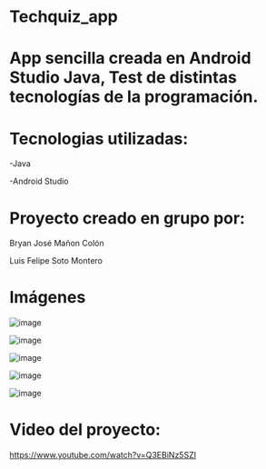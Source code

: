 # Techquiz_app

# App sencilla creada en Android Studio Java, Test de distintas tecnologías de la programación.

# Tecnologias utilizadas: 

-Java

-Android Studio

# Proyecto creado en grupo por:

Bryan José Mañon Colón

Luis Felipe Soto Montero

# Imágenes 

![image](https://user-images.githubusercontent.com/80865397/219074477-0f9d22d0-2e7f-474d-83c1-7c18b87c04d1.png)

![image](https://user-images.githubusercontent.com/80865397/219075258-eb23147b-5962-4033-a0e1-213acb0fd5c4.png)

![image](https://user-images.githubusercontent.com/80865397/219075292-50cf8ff9-86c3-47d9-b495-e0b0d9e8dddd.png)

![image](https://user-images.githubusercontent.com/80865397/219075350-76e472b0-7301-4739-8ac6-9e01f83b833b.png)

![image](https://user-images.githubusercontent.com/80865397/219075384-0703d0cb-fd8d-484c-bf3a-5d65b8e8b389.png)

# Video del proyecto:

https://www.youtube.com/watch?v=Q3EBiNz5SZI

